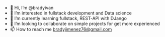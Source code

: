 - 👋 Hi, I’m @bradyivan
- 👀 I’m interested in fullstack development and Data science
- 🌱 I’m currently learning fullstack, REST-API with DJango
- 💞️ I’m looking to collaborate on simple projects for get more experienced
- 📫 How to reach me bradyjimenez76@gmail.com

<!---
bradyivan/bradyivan is a ✨ special ✨ repository because its `README.md` (this file) appears on your GitHub profile.
You can click the Preview link to take a look at your changes.
--->
